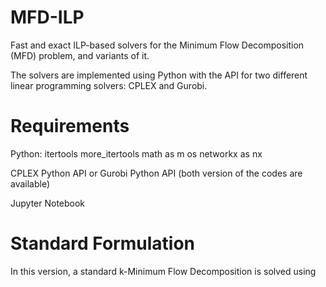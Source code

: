 # MFD-ILP
Fast and exact ILP-based solvers for the Minimum Flow Decomposition (MFD) problem, and variants of it.

The solvers are implemented using Python with the API for two different linear programming solvers: CPLEX and Gurobi.

# Requirements

Python:
  itertools
  more_itertools
  math as m
  os 
  networkx as nx
  
 CPLEX Python API or Gurobi Python API (both version of the codes are available)
 
 Jupyter Notebook
 
 # Standard Formulation
 In this version, a standard k-Minimum Flow Decomposition is solved using 
 

